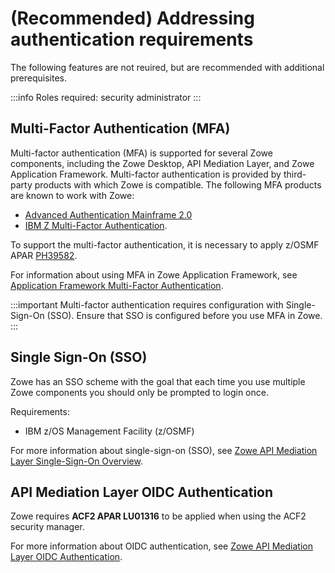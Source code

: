 # (Recommended) Addressing authentication requirements

The following features are not reuired, but are recommended with additional prerequisites.

:::info Roles required: security administrator
:::

## Multi-Factor Authentication (MFA)

Multi-factor authentication (MFA) is supported for several Zowe components, including the Zowe Desktop,  API Mediation Layer, and Zowe Application Framework.
Multi-factor authentication is provided by third-party products with which Zowe is compatible. The following MFA products are known to work with Zowe:

- [Advanced Authentication Mainframe 2.0](https://techdocs.broadcom.com/us/en/ca-mainframe-software/security/ca-advanced-authentication-mainframe/2-0.html)
- [IBM Z Multi-Factor Authentication](https://www.ibm.com/products/ibm-multifactor-authentication-for-zos).

To support the multi-factor authentication, it is necessary to apply z/OSMF APAR [PH39582](https://www.ibm.com/support/pages/apar/PH39582). 

For information about using MFA in Zowe Application Framework, see [Application Framework Multi-Factor Authentication](mvd-configuration.md#multi-factor-authentication-configuration).


:::important
Multi-factor authentication requires configuration with Single-Sign-On (SSO). Ensure that SSO is configured before you use MFA in Zowe.
:::

## Single Sign-On (SSO)

Zowe has an SSO scheme with the goal that each time you use multiple Zowe components you should only be prompted to login once. 

Requirements:

- IBM z/OS Management Facility (z/OSMF)

For more information about single-sign-on (SSO), see [Zowe API Mediation Layer Single-Sign-On Overview](../extend/extend-apiml/api-mediation-sso.md).

## API Mediation Layer OIDC Authentication

Zowe requires **ACF2 APAR LU01316** to be applied when using the ACF2 security manager.

For more information about OIDC authentication, see [Zowe API Mediation Layer OIDC Authentication](../extend/extend-apiml/api-mediation-oidc-authentication.md).